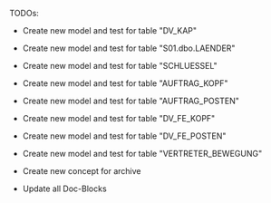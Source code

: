 TODOs:

- Create new model and test for table "DV_KAP"
- Create new model and test for table "S01.dbo.LAENDER"
- Create new model and test for table "SCHLUESSEL"
- Create new model and test for table "AUFTRAG_KOPF"
- Create new model and test for table "AUFTRAG_POSTEN"
- Create new model and test for table "DV_FE_KOPF"
- Create new model and test for table "DV_FE_POSTEN"
- Create new model and test for table "VERTRETER_BEWEGUNG"


- Create new concept for archive
- Update all Doc-Blocks
